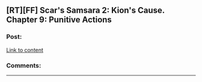 ## [RT][FF] Scar's Samsara 2: Kion's Cause. Chapter 9: Punitive Actions

### Post:

[Link to content](https://www.fanfiction.net/s/12913348/9/Kion-s-Cause)

### Comments:

---

